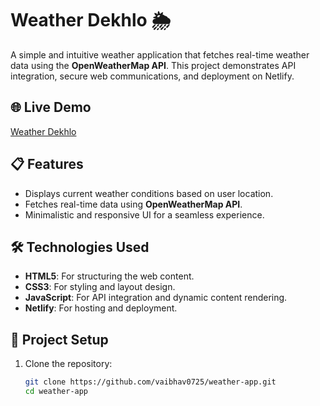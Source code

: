 # Weather Dekhlo 🌦️

A simple and intuitive weather application that fetches real-time weather data using the **OpenWeatherMap API**. This project demonstrates API integration, secure web communications, and deployment on Netlify.

## 🌐 Live Demo
[Weather Dekhlo](https://weather-dekhlo.netlify.app/)

## 📋 Features
- Displays current weather conditions based on user location.
- Fetches real-time data using **OpenWeatherMap API**.
- Minimalistic and responsive UI for a seamless experience.

## 🛠️ Technologies Used
- **HTML5**: For structuring the web content.
- **CSS3**: For styling and layout design.
- **JavaScript**: For API integration and dynamic content rendering.
- **Netlify**: For hosting and deployment.

## 📂 Project Setup
1. Clone the repository:
   ```bash
   git clone https://github.com/vaibhav0725/weather-app.git
   cd weather-app
